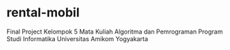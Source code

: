 # rental-mobil
Final Project Kelompok 5 Mata Kuliah Algoritma dan Pemrograman Program Studi Informatika Universitas Amikom Yogyakarta 

